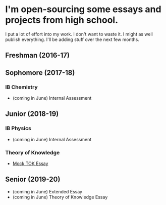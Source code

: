 # I'm open-sourcing some essays and projects from high school.
I put a lot of effort into my work. I don't want to waste it. I might as well publish everything. I'll be adding stuff over the next few months.

## Freshman (2016-17)

## Sophomore (2017-18)
### IB Chemistry
* (coming in June) Internal Assessment

## Junior (2018-19)
### IB Physics
* (coming in June) Internal Assessment

### Theory of Knowledge
* [Mock TOK Essay](https://github.com/Arinerron/school-work/blob/master/junior/mock-tok/README.md)

## Senior (2019-20)
* (coming in June) Extended Essay
* (coming in June) Theory of Knowledge Essay
